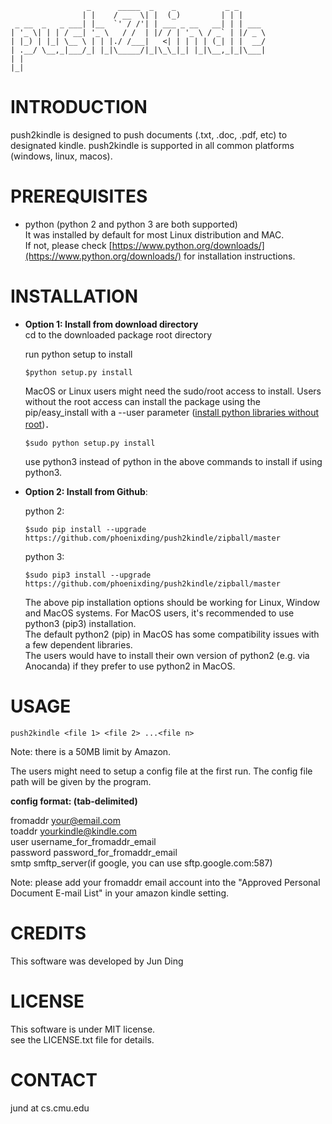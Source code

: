 ```
				 _      _____  _    _           _ _      
                | |    / __  \| |  (_)         | | |     
 _ __  _   _ ___| |__  `' / /'| | ___ _ __   __| | | ___ 
| '_ \| | | / __| '_ \   / /  | |/ / | '_ \ / _` | |/ _ \
| |_) | |_| \__ \ | | |./ /___|   <| | | | | (_| | |  __/
| .__/ \__,_|___/_| |_|\_____/|_|\_\_|_| |_|\__,_|_|\___|
| |                                                      
|_|                                                      
```
                                                                        
# INTRODUCTION 
push2kindle is designed to  push documents (.txt, .doc, .pdf, etc) to designated kindle. 
push2kindle is supported in all common platforms (windows, linux, macos).



# PREREQUISITES

* python (python 2 and python 3 are both supported)  
It was installed by default for most Linux distribution and MAC.  
If not, please check [https://www.python.org/downloads/](https://www.python.org/downloads/) for installation 
instructions. 

# INSTALLATION
  
* __Option 1: Install from download directory__   
	cd to the downloaded  package root directory

	run python setup to install   

	```shell
	$python setup.py install
	```
		
	MacOS or Linux users might need the sudo/root access to install. 
	Users without the root access can install the package using the pip/easy_install with a --user parameter ([install python libraries without root](https://stackoverflow.com/questions/7465445/how-to-install-python-modules-without-root-access))．
	 
	```shell  
	$sudo python setup.py install 
	```
	use python3 instead of python in the above commands to install if using python3. 
	
* __Option 2: Install from Github__:    

	python 2:  
	```shell
	$sudo pip install --upgrade https://github.com/phoenixding/push2kindle/zipball/master
	```
	python 3: 
	```shell
	$sudo pip3 install --upgrade https://github.com/phoenixding/push2kindle/zipball/master
	```
	The above pip installation options should be working for Linux, Window and MacOS systems.
	For MacOS users, it's recommended to use python3 (pip3) installation.   
	The default python2 (pip) in MacOS has some compatibility issues with a few dependent libraries.   
	The users would have to install their own version of python2 (e.g. via Anocanda) if they prefer to use python2 in MacOS.  
# USAGE

```
push2kindle <file 1> <file 2> ...<file n>
```

Note: there is a 50MB limit by Amazon.

The users might need to setup a config file at the first run. 
The config file path will be given by the program.


__config format: (tab-delimited)__  

fromaddr	your@email.com  
toaddr	yourkindle@kindle.com  
user	username_for_fromaddr_email  
password	password_for_fromaddr_email  
smtp	smftp_server(if google, you can use sftp.google.com:587)  

Note: please add your fromaddr email account into the "Approved Personal Document E-mail List" in your amazon kindle setting.
                   
# CREDITS
 
This software was developed by Jun Ding


# LICENSE 
 
This software is under MIT license.  
see the LICENSE.txt file for details. 


# CONTACT

jund  at cs.cmu.edu




                                 
                                 
                                 
                                 
                                 

                                                     
